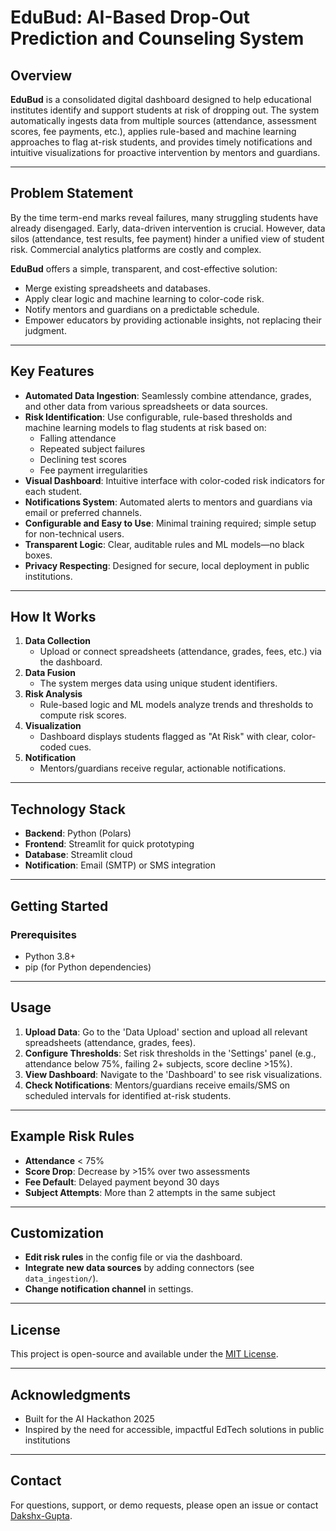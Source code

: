 # EduBud: AI-Based Drop-Out Prediction and Counseling System

## Overview

**EduBud** is a consolidated digital dashboard designed to help educational institutes identify and support students at risk of dropping out. The system automatically ingests data from multiple sources (attendance, assessment scores, fee payments, etc.), applies rule-based and machine learning approaches to flag at-risk students, and provides timely notifications and intuitive visualizations for proactive intervention by mentors and guardians.

---

## Problem Statement

By the time term-end marks reveal failures, many struggling students have already disengaged. Early, data-driven intervention is crucial. However, data silos (attendance, test results, fee payment) hinder a unified view of student risk. Commercial analytics platforms are costly and complex.

**EduBud** offers a simple, transparent, and cost-effective solution:
- Merge existing spreadsheets and databases.
- Apply clear logic and machine learning to color-code risk.
- Notify mentors and guardians on a predictable schedule.
- Empower educators by providing actionable insights, not replacing their judgment.

---

## Key Features

- **Automated Data Ingestion**: Seamlessly combine attendance, grades, and other data from various spreadsheets or data sources.
- **Risk Identification**: Use configurable, rule-based thresholds and machine learning models to flag students at risk based on:
  - Falling attendance
  - Repeated subject failures
  - Declining test scores
  - Fee payment irregularities
- **Visual Dashboard**: Intuitive interface with color-coded risk indicators for each student.
- **Notifications System**: Automated alerts to mentors and guardians via email or preferred channels.
- **Configurable and Easy to Use**: Minimal training required; simple setup for non-technical users.
- **Transparent Logic**: Clear, auditable rules and ML models—no black boxes.
- **Privacy Respecting**: Designed for secure, local deployment in public institutions.

---

## How It Works

1. **Data Collection**
    - Upload or connect spreadsheets (attendance, grades, fees, etc.) via the dashboard.
2. **Data Fusion**
    - The system merges data using unique student identifiers.
3. **Risk Analysis**
    - Rule-based logic and ML models analyze trends and thresholds to compute risk scores.
4. **Visualization**
    - Dashboard displays students flagged as "At Risk" with clear, color-coded cues.
5. **Notification**
    - Mentors/guardians receive regular, actionable notifications.

---

## Technology Stack

- **Backend**: Python (Polars)
- **Frontend**: Streamlit for quick prototyping
- **Database**: Streamlit cloud
- **Notification**: Email (SMTP) or SMS integration

---

## Getting Started

### Prerequisites

- Python 3.8+ 
- pip (for Python dependencies)

---

## Usage

1. **Upload Data**: Go to the 'Data Upload' section and upload all relevant spreadsheets (attendance, grades, fees).
2. **Configure Thresholds**: Set risk thresholds in the 'Settings' panel (e.g., attendance below 75%, failing 2+ subjects, score decline >15%).
3. **View Dashboard**: Navigate to the 'Dashboard' to see risk visualizations.
4. **Check Notifications**: Mentors/guardians receive emails/SMS on scheduled intervals for identified at-risk students.

---

## Example Risk Rules

- **Attendance** < 75%
- **Score Drop**: Decrease by >15% over two assessments
- **Fee Default**: Delayed payment beyond 30 days
- **Subject Attempts**: More than 2 attempts in the same subject

---

## Customization

- **Edit risk rules** in the config file or via the dashboard.
- **Integrate new data sources** by adding connectors (see `data_ingestion/`).
- **Change notification channel** in settings.

---

## License

This project is open-source and available under the [MIT License](LICENSE).

---

## Acknowledgments

- Built for the AI Hackathon 2025
- Inspired by the need for accessible, impactful EdTech solutions in public institutions

---

## Contact

For questions, support, or demo requests, please open an issue or contact [Dakshx-Gupta](https://github.com/Dakshx-Gupta).
